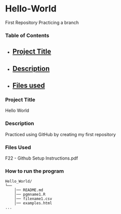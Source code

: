 # Hello-World
First Repository
Practicing a branch
### Table of Contents
- ## [Project Title](#Project-Title)
- ## [Description](#Description)
- ## [Files used](#files-used)

### Project Title
Hello World





### Description
Practiced using GitHub by creating my first repository




### Files Used
F22 - Github Setup Instructions.pdf




### How to run the program
```text
Hello_World/
└── 
    │── README.md
    │── pgmname1.R
    │── filename1.csv
    │── examples.html
...



